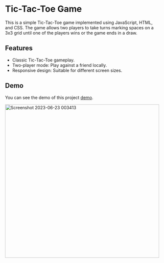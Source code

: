 # Tic-Tac-Toe Game

This is a simple Tic-Tac-Toe game implemented using JavaScript, HTML, and CSS. The game allows two players to take turns marking spaces on a 3x3 grid until one of the players wins or the game ends in a draw.

## Features
- Classic Tic-Tac-Toe gameplay.
- Two-player mode: Play against a friend locally.
- Responsive design: Suitable for different screen sizes.

## Demo
You can see the demo of this project
[demo](https://github.com/Ishirastogi/Tic-Tac_toe/assets/137077186/00f699a8-67d8-4d48-991d-5e03bbd36970).

<img width="503" alt="Screenshot 2023-06-23 003413" src="https://github.com/Ishirastogi/Tic-Tac_toe/assets/137077186/b2a22fbd-3124-41da-b5b9-10dd5147562b">

